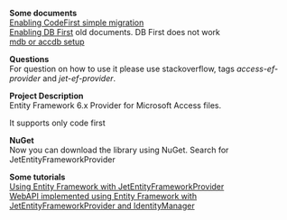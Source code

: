 **Some documents**  
[Enabling CodeFirst simple migration](Enabling_CodeFirst_simple_migration.md)  
[Enabling DB First](Enabling_DB_First.md) old documents. DB First does not work  
[mdb or accdb setup](mdb_or_accdb_setup.md)  
  
  
**Questions**  
For question on how to use it please use stackoverflow, tags _access-ef-provider_ and _jet-ef-provider_.

**Project Description**  
Entity Framework 6.x Provider for Microsoft Access files.  
  
It supports only code first  
   
   
   
**NuGet**  
Now you can download the library using NuGet. Search for JetEntityFrameworkProvider  
   
   
**Some tutorials**  
[Using Entity Framework with JetEntityFrameworkProvider](https://www.youtube.com/watch?v=mI0un8jjqL8)  
[WebAPI implemented using Entity Framework with JetEntityFrameworkProvider and IdentityManager](https://youtu.be/VVc__TkiH7Y)  



